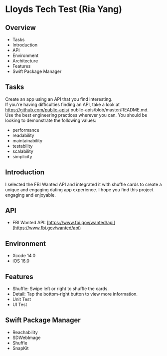 # Lloyds Tech Test (Ria Yang)

## Overview
- Tasks
- Introduction
- API
- Environment
- Architecture
- Features
- Swift Package Manager

## Tasks
Create an app using an API that you find interesting.  
If you're having difficulties finding an API, take a look at https://github.com/public-apis/
public-apis/blob/master/README.md.  
Use the best engineering practices wherever you can. You should be looking to demonstrate the following values:  
- performance
- readability
- maintainability
- testability
- scalability
- simplicity

## Introduction
I selected the FBI Wanted API and integrated it with shuffle cards to create a unique and engaging dating app experience. I hope you find this project engaging and enjoyable.

## API
- FBI Wanted API: [https://www.fbi.gov/wanted/api](https://www.fbi.gov/wanted/api)

## Environment
- Xcode 14.0
- iOS 16.0
    
## Features
- Shuffle: Swipe left or right to shuffle the cards.
- Detail: Tap the bottom-right button to view more information.
- Unit Test
- UI Test

## Swift Package Manager
- Reachability
- SDWebImage
- Shuffle
- SnapKit
